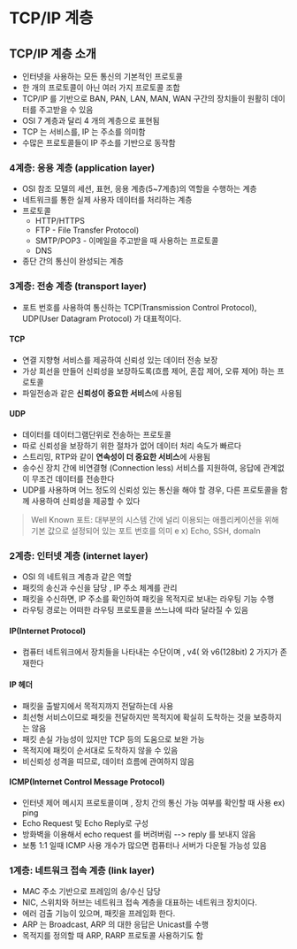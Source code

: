 # TCP/IP 계층

## TCP/IP 계층 소개

* 인터넷을 사용하는 모든 통신의 기본적인 프로토콜
* 한 개의 프로토콜이 아닌 여러 가지 프로토콜 조합
* TCP/IP 를 기반으로 BAN, PAN, LAN, MAN, WAN 구간의 장치들이 원활히 데이터를 주고받을 수 있음
* OSI 7 계층과 달리 4 개의 계층으로 표현됨
* TCP 는 서비스를, IP 는 주소를 의미함
* 수많은 프로토콜들이 IP 주소를 기반으로 동작함

### 4계층: 응용 계층 (application layer)

* OSI 참조 모델의 세션, 표현, 응용 계층(5\~7계층)의 역할을 수행하는 계층
* 네트워크를 통한 실제 사용자 데이터를 처리하는 계층
* 프로토콜
  * HTTP/HTTPS
  * FTP - File Transfer Protocol)
  * SMTP/POP3 - 이메일을 주고받을 때 사용하는 프로토콜
  * DNS
* 종단 간의 통신이 완성되는 계층

### 3계층: 전송 계층 (transport layer)

* 포트 번호를 사용하여 통신하는 TCP(Transmission Control Protocol), UDP(User Datagram Protocol) 가 대표적이다.

#### TCP

* 연결 지향형 서비스를 제공하여 신뢰성 있는 데이터 전송 보장
* 가상 회선을 만들어 신뢰성을 보장하도록(흐름 제어, 혼잡 제어, 오류 제어) 하는 프로토콜
* 파일전송과 같은 **신뢰성이 중요한 서비스**에 사용됨

#### UDP

* 데이터를 데이터그램단위로 전송하는 프로토콜
* 따로 신뢰성을 보장하기 위한 절차가 없어 데이터 처리 속도가 빠르다
* 스트리밍, RTP와 같이 **연속성이 더 중요한 서비스**에 사용됨
* 송수신 장치 간에 비연결형 (Connection less) 서비스를 지원하여, 응답에 관계없이 무조건 데이터를 전송한다
* UDP를 사용하며 어느 정도의 신뢰성 있는 통신을 해야 할 경우, 다른 프로토콜을 함께 사용하여 신뢰성을 제공할 수 있다

> Well Known 포트: 대부분의 시스템 간에 널리 이용되는 애플리케이션을 위해 기본 값으로 설정되어 있는 포트 번호를 의미 e x) Echo, SSH, domaIn

### 2계층: 인터넷 계층 (internet layer)

* OSI 의 네트워크 계층과 같은 역할
* 패킷의 송신과 수신을 담당 , IP 주소 체계를 관리
* 패킷을 수신하면, IP 주소를 확인하여 패킷을 목적지로 보내는 라우팅 기능 수행
* 라우팅 경로는 어떠한 라우팅 프로토콜을 쓰느냐에 따라 달라질 수 있음

#### IP(Internet Protocol)

* 컴퓨터 네트워크에서 장치들을 나타내는 수단이며 , v4( 와 v6(128bit) 2 가지가 존재한다

#### IP 헤더

* 패킷을 출발지에서 목적지까지 전달하는데 사용
* 최선형 서비스이므로 패킷을 전달하지만 목적지에 확실히 도착하는 것을 보증하지는 않음
* 패킷 손실 가능성이 있지만 TCP 등의 도움으로 보완 가능
* 목적지에 패킷이 순서대로 도착하지 않을 수 있음
* 비신뢰성 성격을 띠므로, 데이터 흐름에 관여하지 않음

#### ICMP(Internet Control Message Protocol)

* 인터넷 제어 메시지 프로토콜이며 , 장치 간의 통신 가능 여부를 확인할 때 사용 ex) ping
* Echo Request 및 Echo Reply로 구성
* 방화벽을 이용해서 echo request 를 버려버림 --> reply 를 보내지 않음
* 보통 1:1 일때 ICMP 사용 개수가 많으면 컴퓨터나 서버가 다운될 가능성 있음

### 1계층: 네트워크 접속 계층 (link layer)

* MAC 주소 기반으로 프레임의 송/수신 담당
* NIC, 스위치와 허브는 네트워크 접속 계층을 대표하는 네트워크 장치이다.
* 에러 검출 기능이 있으며, 패킷을 프레임화 한다.
* ARP 는 Broadcast, ARP 의 대한 응답은 Unicast를 수행
* 목적지를 정의할 때 ARP, RARP 프로토콜 사용하기도 함

